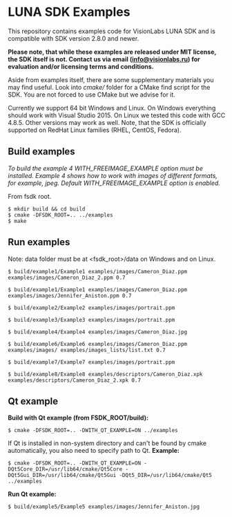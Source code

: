 # LUNA SDK Examples
This repository contains examples code for VisionLabs LUNA SDK and is compatible
with SDK version 2.8.0 and newer.

**Please note, that while these examples are released under MIT license, the SDK itself is not.
Contact us via email (info@visionlabs.ru) for evaluation and/or licensing terms and conditions.**

Aside from examples itself, there are some supplementary materials you may find useful.
Look into *cmake/* folder for a CMake find script for the SDK. You are not forced to use
CMake but we advise for it.

Currently we support 64 bit Windows and Linux. On Windows everything should work with
Visual Studio 2015. On Linux we tested this code with GCC 4.8.5.
Other versions may work as well. Note, that the SDK is officially supported on RedHat
Linux families (RHEL, CentOS, Fedora).

## Build examples
*To build the example 4 WITH_FREEIMAGE_EXAMPLE option must be installed.
Example 4 shows how to work with images of different formats, for example, jpeg.
Default  WITH_FREEIMAGE_EXAMPLE option is enabled.*

From fsdk root.
```
$ mkdir build && cd build
$ cmake -DFSDK_ROOT=.. ../examples
$ make
```

## Run examples
Note: data folder must be at <fsdk_root>/data on Windows and on Linux.
```
$ build/example1/Example1 examples/images/Cameron_Diaz.ppm examples/images/Cameron_Diaz_2.ppm 0.7

$ build/example1/Example1 examples/images/Cameron_Diaz.ppm examples/images/Jennifer_Aniston.ppm 0.7

$ build/example2/Example2 examples/images/portrait.ppm

$ build/example3/Example3 examples/images/portrait.ppm

$ build/example4/Example4 examples/images/Cameron_Diaz.jpg
 
$ build/example6/Example6 examples/images/Cameron_Diaz.ppm examples/images/ examples/images_lists/list.txt 0.7

$ build/example7/Example7 examples/images/portrait.ppm

$ build/example8/Example8 examples/descriptors/Cameron_Diaz.xpk examples/descriptors/Cameron_Diaz_2.xpk 0.7
```

## Qt example
**Build with Qt example (from FSDK_ROOT/build):**
```
$ cmake -DFSDK_ROOT=.. -DWITH_QT_EXAMPLE=ON ../examples
```

If Qt is installed in non-system directory and can't be found by cmake automatically, you also need to specify path to Qt.
**Example:**
```
$ cmake -DFSDK_ROOT=.. -DWITH_QT_EXAMPLE=ON -DQt5Core_DIR=/usr/lib64/cmake/Qt5Core -DQt5Gui_DIR=/usr/lib64/cmake/Qt5Gui -DQt5_DIR=/usr/lib64/cmake/Qt5 ../examples
```

**Run Qt example:**
```
$ build/example5/Example5 examples/images/Jennifer_Aniston.jpg
```
